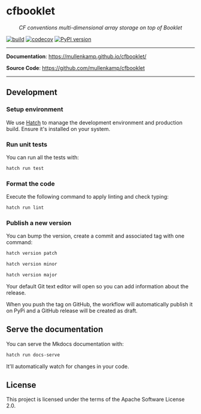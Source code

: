 # cfbooklet

<p align="center">
    <em>CF conventions multi-dimensional array storage on top of Booklet</em>
</p>

[![build](https://github.com/mullenkamp/cfbooklet/workflows/Build/badge.svg)](https://github.com/mullenkamp/cfbooklet/actions)
[![codecov](https://codecov.io/gh/mullenkamp/cfbooklet/branch/master/graph/badge.svg)](https://codecov.io/gh/mullenkamp/cfbooklet)
[![PyPI version](https://badge.fury.io/py/cfbooklet.svg)](https://badge.fury.io/py/cfbooklet)

---

**Documentation**: <a href="https://mullenkamp.github.io/cfbooklet/" target="_blank">https://mullenkamp.github.io/cfbooklet/</a>

**Source Code**: <a href="https://github.com/mullenkamp/cfbooklet" target="_blank">https://github.com/mullenkamp/cfbooklet</a>

---

## Development

### Setup environment

We use [Hatch](https://hatch.pypa.io/latest/install/) to manage the development environment and production build. Ensure it's installed on your system.

### Run unit tests

You can run all the tests with:

```bash
hatch run test
```

### Format the code

Execute the following command to apply linting and check typing:

```bash
hatch run lint
```

### Publish a new version

You can bump the version, create a commit and associated tag with one command:

```bash
hatch version patch
```

```bash
hatch version minor
```

```bash
hatch version major
```

Your default Git text editor will open so you can add information about the release.

When you push the tag on GitHub, the workflow will automatically publish it on PyPi and a GitHub release will be created as draft.

## Serve the documentation

You can serve the Mkdocs documentation with:

```bash
hatch run docs-serve
```

It'll automatically watch for changes in your code.

## License

This project is licensed under the terms of the Apache Software License 2.0.
